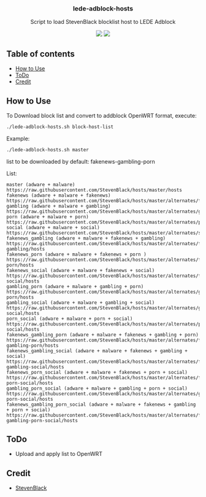 <h3 align="center">lede-adblock-hosts</h3>
<p align="center">Script to load StevenBlack blocklist host to LEDE Adblock</p>

<p align="center">
<img src="https://img.shields.io/github/release/pablomenino/lede-adblock-hosts.svg">
<img src="https://img.shields.io/github/license/pablomenino/lede-adblock-hosts.svg">
</p>

## Table of contents

* [How to Use](#how-to-use)
* [ToDo](#todo)
* [Credit](#credit)

## <a name="how-to-use">How to Use

To Download block list and convert to addblock OpenWRT format, execute:

```bash
./lede-adblock-hosts.sh block-host-list
```

Example:

```bash
./lede-adblock-hosts.sh master
```

list to be downloaded by default: fakenews-gambling-porn

List:

```
master (adware + malware) https://raw.githubusercontent.com/StevenBlack/hosts/master/hosts
fakenews (adware + malware + fakenews) https://raw.githubusercontent.com/StevenBlack/hosts/master/alternates/fakenews/hosts
gambling (adware + malware + gambling) https://raw.githubusercontent.com/StevenBlack/hosts/master/alternates/gambling/hosts
porn (adware + malware + porn) https://raw.githubusercontent.com/StevenBlack/hosts/master/alternates/porn/hosts
social (adware + malware + social) https://raw.githubusercontent.com/StevenBlack/hosts/master/alternates/social/hosts
fakenews_gambling (adware + malware + fakenews + gambling) https://raw.githubusercontent.com/StevenBlack/hosts/master/alternates/fakenews-gambling/hosts
fakenews_porn (adware + malware + fakenews + porn ) https://raw.githubusercontent.com/StevenBlack/hosts/master/alternates/fakenews-porn/hosts
fakenews_social (adware + malware + fakenews + social) https://raw.githubusercontent.com/StevenBlack/hosts/master/alternates/fakenews-social/hosts
gambling_porn (adware + malware + gambling + porn) https://raw.githubusercontent.com/StevenBlack/hosts/master/alternates/gambling-porn/hosts
gambling_social (adware + malware + gambling + social) https://raw.githubusercontent.com/StevenBlack/hosts/master/alternates/gambling-social/hosts
porn_social (adware + malware + porn + social) https://raw.githubusercontent.com/StevenBlack/hosts/master/alternates/porn-social/hosts
fakenews_gambling_porn (adware + malware + fakenews + gambling + porn) https://raw.githubusercontent.com/StevenBlack/hosts/master/alternates/fakenews-gambling-porn/hosts
fakenews_gambling_social (adware + malware + fakenews + gambling + social) https://raw.githubusercontent.com/StevenBlack/hosts/master/alternates/fakenews-gambling-social/hosts
fakenews_porn_social (adware + malware + fakenews + porn + social) https://raw.githubusercontent.com/StevenBlack/hosts/master/alternates/fakenews-porn-social/hosts
gambling_porn_social (adware + malware + gambling + porn + social) https://raw.githubusercontent.com/StevenBlack/hosts/master/alternates/gambling-porn-social/hosts
fakenews_gambling_porn_social (adware + malware + fakenews + gambling + porn + social) https://raw.githubusercontent.com/StevenBlack/hosts/master/alternates/fakenews-gambling-porn-social/hosts
```

## <a name="todo">ToDo

* Upload and apply list to OpenWRT


## <a name="credit">Credit

* [StevenBlack](https://www.github.com/StevenBlack/hosts)

